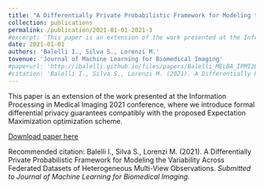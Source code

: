 ```yaml
---
title: "A Differentially Private Probabilistic Framework for Modeling the Variability Across Federated Datasets of Heterogeneous Multi-View Observations"
collection: publications
permalink: /publication/2021-01-01-2021-3
#excerpt: 'This paper is an extension of the work presented at the Information Processing in Medical Imaging 2021 conference, where we introduce formal differential privacy guarantees compatibly with the proposed Expectation Maximization optimization scheme.'
date: 2021-01-01
authors: 'Balelli I., Silva S., Lorenzi M.'
tovenue: 'Journal of Machine Learning for Biomedical Imaging'
#paperurl: 'http://ibalelli.github.io/files/papers/Balelli_MELBA_IPMI2021.pdf'
#citation: 'Balelli I., Silva S., Lorenzi M. (2021). A Differentially Private Probabilistic Framework for Modeling the Variability Across Federated Datasets of Heterogeneous Multi-View Observations. <i>Submitted to Journal of Machine Learning for Biomedical Imaging</i>.'
---
```

This paper is an extension of the work presented at the Information Processing in Medical Imaging 2021 conference, where we introduce formal differential privacy guarantees compatibly with the proposed Expectation Maximization optimization scheme.

[Download paper here](http://ibalelli.github.io/files/papers/Balelli_MELBA_IPMI2021.pdf)

Recommended citation: Balelli I., Silva S., Lorenzi M. (2021). A Differentially Private Probabilistic Framework for Modeling the Variability Across Federated Datasets of Heterogeneous Multi-View Observations. <i>Submitted to Journal of Machine Learning for Biomedical Imaging</i>.